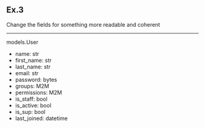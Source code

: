 ## Ex.3 

Change the fields for something more readable and coherent

-----

models.User

* name: str
* first_name: str
* last_name: str
* email: str
* password: bytes
* groups: M2M
* permissions: M2M
* is_staff: bool
* is_active: bool
* is_sup: bool
* last_joined: datetime

